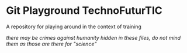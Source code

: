 # Git Playground TechnoFuturTIC

A repository for playing around in the context of training 

*there may be crimes against humanity hidden in these files, do not mind them as those are there for "science"*
